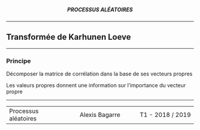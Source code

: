 <h5 style="text-align: center"> PROCESSUS ALÉATOIRES </h5>

------

## **Transformée de Karhunen Loeve**

------

### Principe

Décomposer la matrice de corrélation dans la base de ses vecteurs propres

Les valeurs propres donnent une information sur l’importance du vecteur propre



------

<table width="90%">
<tr>
<td style="width: 30%; text-align: left; background:transparent; border:0;">Processus aléatoires</td>
<td style="width: 30%; text-align: center; background:transparent; border:0;">Alexis Bagarre</td>
<td style="width: 30%; text-align: right; background:transparent; border:0;">T1 - 2018 / 2019</td>
</tr>
</table>